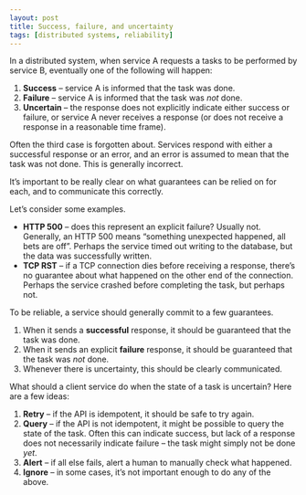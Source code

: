 ```yaml
---
layout: post
title: Success, failure, and uncertainty
tags: [distributed systems, reliability]
---
```


In a distributed system, when service A requests a tasks to be performed by service B, eventually one of the following will happen:

1. **Success** – service A is informed that the task was done.
2. **Failure** – service A is informed that the task was *not* done.
3. **Uncertain** – the response does not explicitly indicate either success or failure, or service A never receives a response (or does not receive a response in a reasonable time frame).

Often the third case is forgotten about. Services respond with either a successful response or an error, and an error is assumed to mean that the task was not done. This is generally incorrect.

It’s important to be really clear on what guarantees can be relied on for each, and to communicate this correctly.

Let’s consider some examples.

- **HTTP 500** – does this represent an explicit failure? Usually not. Generally, an HTTP 500 means “something unexpected happened, all bets are off”. Perhaps the service timed out writing to the database, but the data was successfully written.
- **TCP RST** – if a TCP connection dies before receiving a response, there’s no guarantee about what happened on the other end of the connection. Perhaps the service crashed before completing the task, but perhaps not.

To be reliable, a service should generally commit to a few guarantees.

1. When it sends a **successful** response, it should be guaranteed that the task was done.
2. When it sends an explicit **failure** response, it should be guaranteed that the task was *not* done.
3. Whenever there is uncertainty, this should be clearly communicated.

What should a client service do when the state of a task is uncertain? Here are a few ideas:

1. **Retry** – if the API is idempotent, it should be safe to try again.
2. **Query** – if the API is not idempotent, it might be possible to query the state of the task. Often this can indicate success, but lack of a response does not necessarily indicate failure – the task might simply not be done *yet*.
3. **Alert** – if all else fails, alert a human to manually check what happened.
4. **Ignore** – in some cases, it’s not important enough to do any of the above.
